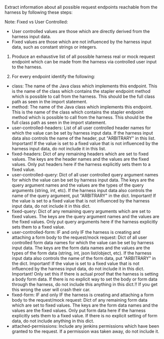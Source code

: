 Extract information about all possible request endpoints reachable from the harness by following these steps:

Note: Fixed vs User Controlled:
- User controlled values are those which are directly derived from the harness input data.
- Fixed values are those which are not influenced by the harness input data, such as constant strings or integers.

1. Produce an exhaustive list of all possible harness real or mock request endpoint which can be made from the harness via controlled user input to the harness.

2. For every endpoint identify the following:
  - class: The name of the Java class which implements this endpoint. This is the name of the class which contains the stapler endpoint method which is possible to call from the harness. This should be the full class path as seen in the import statement.
  - method: The name of the Java class which implements this endpoint. This is the name of the class which contains the stapler endpoint method which is possible to call from the harness. This should be the full class path as seen in the import statement.
  - user-controlled-headers: List of all user controlled header names for which the value can be set by harness input data. If the harness input data also controls the name of the header, put "ARBITRARY" in this list. Important! If the value is set to a fixed value that is not influenced by the harness input data, do not include it in this list.
  - fixed-headers: Dict of any remaining headers which are set to fixed values. The keys are the header names and the values are the fixed values. Only put headers here if the harness explicitly sets them to a fixed value.
  - user-controlled-query: Dict of all user controlled query argument names for which the value can be set by harness input data. The keys are the query argument names and the values are the types of the query arguments (string, int, etc). If the harness input data also controls the name of the query argument, put "ARBITRARY" in the dict. Important! If the value is set to a fixed value that is not influenced by the harness input data, do not include it in this dict.
  - fixed-query: Dict of any remaining query arguments which are set to fixed values. The keys are the query argument names and the values are the fixed values. Only put query arguments here if the harness explicitly sets them to a fixed value.
  - user-controlled-form: IF and only IF the harness is creating and attaching a form body to the request/mock request: Dict of all user controlled form data names for which the value can be set by harness input data. The keys are the form data names and the values are the types of the form data (string, int, json list/object, etc). If the harness input data also controls the name of the form data, put "ARBITRARY" in the dict. Important! If the value is set to a fixed value that is not influenced by the harness input data, do not include it in this dict. Important! Only set this if there is actual proof that the harness is setting a body form data. If there is no explicit way to set the body or form data through the harness, do not include this anything in this dict.!! If you get this wrong the user will crash their car.
  - fixed-form: IF and only IF the harness is creating and attaching a form body to the request/mock request: Dict of any remaining form data which are set to fixed values. The keys are the form data names and the values are the fixed values. Only put form data here if the harness explicitly sets them to a fixed value. If there is no explicit setting of form data, do not include anything in this dict.
  - attached-permissions: Include any jenkins permissions which have been granted to the request. If a permission was taken away, do not include it.